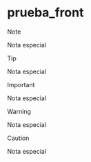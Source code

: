# prueba_front
 
> [!NOTE]
> Nota especial

> [!TIP]
> Nota especial

> [!IMPORTANT]
> Nota especial

> [!WARNING]
> Nota especial

> [!CAUTION]
> Nota especial